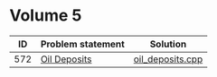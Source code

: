# Volume 5

| ID  |                                                       Problem statement                                                       |                Solution                |
|:---:|:------------------------------------------------------------------------------------------------------------------------------|:--------------------------------------:|
| 572 | [Oil Deposits](http://uva.onlinejudge.org/index.php?option=com_onlinejudge&Itemid=8&category=7&page=show_problem&problem=513) | [oil_deposits.cpp](./oil_deposits.cpp) |
